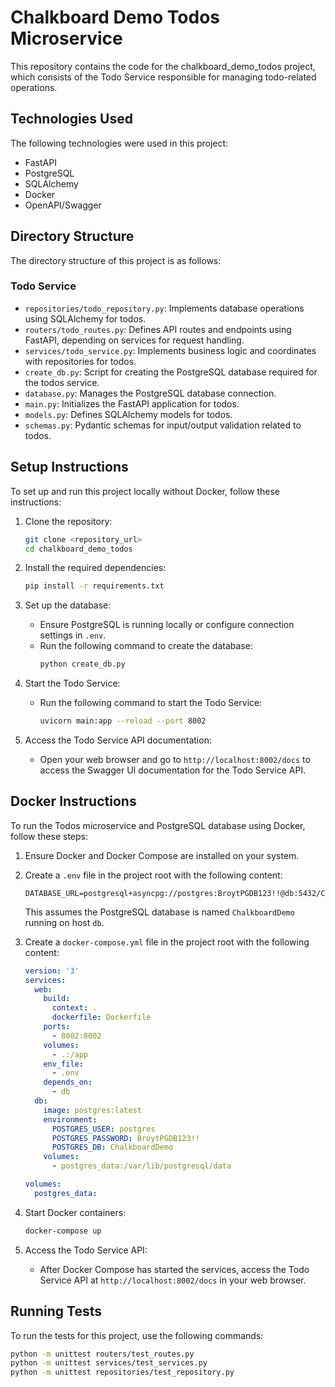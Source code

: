 # Chalkboard Demo Todos Microservice

This repository contains the code for the chalkboard_demo_todos project, which consists of the Todo Service responsible for managing todo-related operations.

## Technologies Used

The following technologies were used in this project:

- FastAPI
- PostgreSQL
- SQLAlchemy
- Docker
- OpenAPI/Swagger

## Directory Structure

The directory structure of this project is as follows:

### Todo Service

- `repositories/todo_repository.py`: Implements database operations using SQLAlchemy for todos.
- `routers/todo_routes.py`: Defines API routes and endpoints using FastAPI, depending on services for request handling.
- `services/todo_service.py`: Implements business logic and coordinates with repositories for todos.
- `create_db.py`: Script for creating the PostgreSQL database required for the todos service.
- `database.py`: Manages the PostgreSQL database connection.
- `main.py`: Initializes the FastAPI application for todos.
- `models.py`: Defines SQLAlchemy models for todos.
- `schemas.py`: Pydantic schemas for input/output validation related to todos.

## Setup Instructions

To set up and run this project locally without Docker, follow these instructions:

1. Clone the repository:
    ```sh
    git clone <repository_url>
    cd chalkboard_demo_todos
    ```

2. Install the required dependencies:
    ```sh
    pip install -r requirements.txt
    ```

3. Set up the database:
    - Ensure PostgreSQL is running locally or configure connection settings in `.env`.
    - Run the following command to create the database:
      ```sh
      python create_db.py
      ```

4. Start the Todo Service:
    - Run the following command to start the Todo Service:
      ```sh
      uvicorn main:app --reload --port 8002
      ```

5. Access the Todo Service API documentation:
    - Open your web browser and go to `http://localhost:8002/docs` to access the Swagger UI documentation for the Todo Service API.

## Docker Instructions

To run the Todos microservice and PostgreSQL database using Docker, follow these steps:

1. Ensure Docker and Docker Compose are installed on your system.

2. Create a `.env` file in the project root with the following content:
    ```plaintext
    DATABASE_URL=postgresql+asyncpg://postgres:BroytPGDB123!!@db:5432/ChalkboardDemo
    ```
    This assumes the PostgreSQL database is named `ChalkboardDemo` running on host `db`.

3. Create a `docker-compose.yml` file in the project root with the following content:
    ```yaml
    version: '3'
    services:
      web:
        build:
          context: .
          dockerfile: Dockerfile
        ports:
          - 8002:8002
        volumes:
          - .:/app
        env_file:
          - .env
        depends_on:
          - db
      db:
        image: postgres:latest
        environment:
          POSTGRES_USER: postgres
          POSTGRES_PASSWORD: BroytPGDB123!!
          POSTGRES_DB: ChalkboardDemo
        volumes:
          - postgres_data:/var/lib/postgresql/data
    
    volumes:
      postgres_data:
    ```

4. Start Docker containers:
    ```sh
    docker-compose up
    ```

5. Access the Todo Service API:
    - After Docker Compose has started the services, access the Todo Service API at `http://localhost:8002/docs` in your web browser.

## Running Tests

To run the tests for this project, use the following commands:

```sh
python -m unittest routers/test_routes.py
python -m unittest services/test_services.py
python -m unittest repositories/test_repository.py
